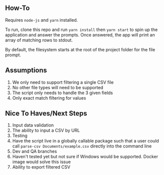## How-To
Requires `node-js` and `yarn` installed.

To run, clone this repo and run `yarn install` then `yarn start` to spin up the application and answer the prompts. Once answered, the app will print an array of matching rows to stdout.

By default, the filesystem starts at the root of the project folder for the file prompt.

## Assumptions
1. We only need to support filtering a single CSV file
2. No other file types will need to be supported
3. The script only needs to handle the 3 given fields
4. Only exact match filtering for values

## Nice To Haves/Next Steps
1. Input data validation
2. The ability to input a CSV by URL
3. Testing
4. Have the script live in a globally callable package such that a user could call `parse-csv Documents/example.csv` directly into the command line
5. Dev and QA branches
6. Haven't tested yet but not sure if Windows would be supported. Docker image would solve this issue
7. Ability to export filtered CSV
